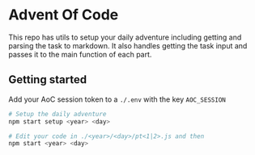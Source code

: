 # Advent Of Code

This repo has utils to setup your daily adventure including getting
and parsing the task to markdown. It also handles getting the task input
and passes it to the main function of each part.

## Getting started

Add your AoC session token to a `./.env` with the key `AOC_SESSION`

```bash
# Setup the daily adventure
npm start setup <year> <day>

# Edit your code in ./<year>/<day>/pt<1|2>.js and then
npm start <year> <day>
```
